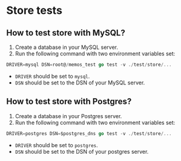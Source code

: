 # Store tests

## How to test store with MySQL?

1. Create a database in your MySQL server.
2. Run the following command with two environment variables set:

```go
DRIVER=mysql DSN=root@/memos_test go test -v ./test/store/...
```

- `DRIVER` should be set to `mysql`.
- `DSN` should be set to the DSN of your MySQL server.

## How to test store with Postgres?

1. Create a database in your Postgres server.
2. Run the following command with two environment variables set:

```go
DRIVER=postgres DSN=$postgres_dns go test -v ./test/store/...
```

- `DRIVER` should be set to `postgres`.
- `DSN` should be set to the DSN of your postgres server.

